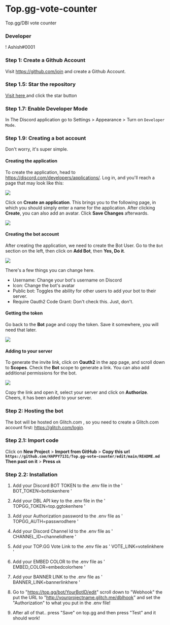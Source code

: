 # Top.gg-vote-counter
Top.gg/DBl vote counter



### Developer
ǃ                         Ashish#0001


### Step 1: Create a Github Account
Visit https://github.com/join and create a Github Account.

### Step 1.5: Star the repository
[Visit here ](https://github.com/HAPPY7131/Top.gg-vote-counter/stargazers) and click the star button


### Step 1.7: Enable Developer Mode
In The Discord application go to Settings > Appearance > Turn on `Developer Mode`.

### Step 1.9: Creating a bot account
Don't worry, it's super simple.
#### Creating the application
To create the application, head to https://discord.com/developers/applications/. Log in, and you'll reach a page that may look like this:

![](https://github.com/HAPPY7131/Top.gg-vote-counter/blob/main/assets/imgs/Screenshot%20(211).png?raw=true)

Click on **Create an application**. This brings you to the following page, in which you should simply enter a name for the application. After clicking **Create**, you can also add an avatar. Click **Save Changes** afterwards.

![](https://github.com/HAPPY7131/Top.gg-vote-counter/blob/main/assets/imgs/Screenshot%20(212).png?raw=true)

#### Creating the bot account
After creating the application, we need to create the Bot User. Go to the `Bot` section on the left, then click on **Add Bot**, then **Yes, Do it**.

![](https://github.com/HAPPY7131/Top.gg-vote-counter/blob/main/assets/imgs/Screenshot%20(213).png?raw=true)

There's a few things you can change here. 
- Username: Change your bot's username on Discord
- Icon: Change the bot's avatar
- Public bot: Toggles the ability for other users to add your bot to their server.
- Require Oauth2 Code Grant: Don't check this. Just, don't.

#### Getting the token
Go back to the **Bot** page and copy the token. Save it somewhere, you will need that later.

![](https://github.com/HAPPY7131/Top.gg-vote-counter/blob/main/assets/imgs/Screenshot%20(214).jpg?raw=true)

#### Adding to your server
To generate the invite link, click on **Oauth2** in the app page, and scroll down to **Scopes**. Check the **Bot** scope to generate a link. You can also add additional permissions for the bot.

![](https://github.com/HAPPY7131/Top.gg-vote-counter/blob/main/assets/imgs/Screenshot%20(215).png?raw=true)

Copy the link and open it, select your server and click on **Authorize**. Cheers, it has been added to your server.

### Step 2: Hosting the bot
The bot will be hosted on Glitch.com , so you need to create a Glitch.com account first: https://glitch.com/login.

### Step 2.1: Import code
Click on **New Project** > **Import from GitHub** > **Copy this url `https://github.com/HAPPY7131/Top.gg-vote-counter/edit/main/README.md` Then past on it** > **Press `ok`**

### Step 2.2: Installation
1. Add your Discord BOT TOKEN to the .env file in the ' BOT_TOKEN=bottokenhere '

2. Add your DBL API key to the .env file in the ' TOPGG_TOKEN=top.ggtokenhere '

3. Add your Authorization password to the .env file as ' TOPGG_AUTH=passwrodhere '

4. Add your Discord Channel Id to the .env file as ' CHANNEL_ID=channelidhere '

5. Add your TOP.GG Vote Link to the .env file as ' VOTE_LINK=votelinkhere '

6. Add your EMBED COLOR to the .env file as ' EMBED_COLOR=embedcolorhere '

7. Add your BANNER LINK to the .env file as ' BANNER_LINK=bannerlinkhere '

8. Go to "https://top.gg/bot/YourBotID/edit" scroll down to "Webhook" the put the URL to "http://yourprojectname.glitch.me/dblhook" and set the "Authorization" to what you put in the .env file!

9. After all of that.. press "Save" on top.gg and then press "Test" and it should work!


